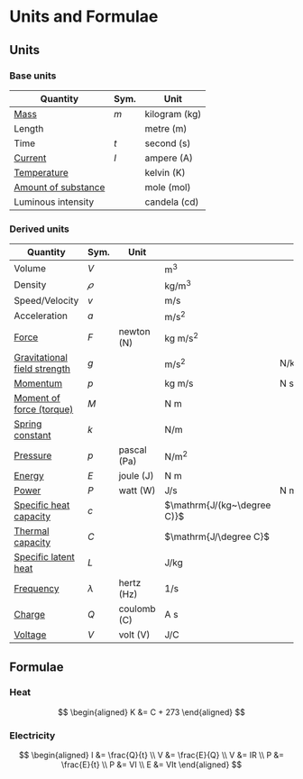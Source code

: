 # Units and Formulae

## Units

### Base units

| Quantity                                               | Sym. | Unit                     |
| ------------------------------------------------------ | ---- | ------------------------ |
| [Mass](./mass-and-weight.md)                           | $m$  | kilogram $(\mathrm{kg})$ |
| Length                                                 |      | metre $(\mathrm{m})$     |
| Time                                                   | $t$  | second $(\mathrm{s})$    |
| [Current](./current-voltage-and-resistance.md#current) | $I$  | ampere $(\mathrm{A})$    |
| [Temperature](./kelvin.md)                             |      | kelvin $(\mathrm{K})$    |
| [Amount of substance](../chemistry/moles.md)           |      | mole $(\mathrm{mol})$    |
| Luminous intensity                                     |      | candela $(\mathrm{cd})$  |

### Derived units

| Quantity                                                         | Sym.      | Unit                   |                             |                  |
| ---------------------------------------------------------------- | --------- | ---------------------- | --------------------------- | ---------------- |
| Volume                                                           | $V$       |                        | $\mathrm{m^3}$              |                  |
| Density                                                          | $𝜌$       |                        | $\mathrm{kg/m^3}$           |                  |
| Speed/Velocity                                                   | $v$       |                        | $\mathrm{m/s}$              |                  |
| Acceleration                                                     | $a$       |                        | $\mathrm{m/s^2}$            |                  |
| [Force](./newtons-laws-of-motion.md#second-law)                  | $F$       | newton $(\mathrm{N})$  | $\mathrm{kg~m/s^2}$         |                  |
| [Gravitational field strength](./mass-and-weight.md)             | $g$       |                        | $\mathrm{m/s^2}$            | $\mathrm{N/kg}$  |
| [Momentum](./momentum.md)                                        | $p$       |                        | $\mathrm{kg~m/s}$           | $\mathrm{N~s}$   |
| [Moment of force (torque)](./moment-of-force.md)                 | $M$       |                        | $\mathrm{N~m}$              |                  |
| [Spring constant](./hookes-law.md)                               | $k$       |                        | $\mathrm{N/m}$              |                  |
| [Pressure](./pressure.md)                                        | $p$       | pascal $(\mathrm{Pa})$ | $\mathrm{N/m^2}$            |                  |
| [Energy](./energy.md)                                            | $E$       | joule $(\mathrm{J})$   | $\mathrm{N~m}$              |                  |
| [Power](./power.md)                                              | $P$       | watt $(\mathrm{W})$    | $\mathrm{J/s}$              | $\mathrm{N~m/s}$ |
| [Specific heat capacity](./specific-heat-capacity.md)            | $c$       |                        | $\mathrm{J/(kg~\degree C)}$ |                  |
| [Thermal capacity](./specific-heat-capacity.md#thermal-capacity) | $C$       |                        | $\mathrm{J/\degree C}$      |                  |
| [Specific latent heat](./latent-heat.md)                         | $L$       |                        | $\mathrm{J/kg}$             |                  |
| [Frequency](./waves.md#properties-of-waves)                      | $\lambda$ | hertz $(\mathrm{Hz})$  | $\mathrm{1/s}$              |                  |
| [Charge](./charge.md)                                            | $Q$       | coulomb $(\mathrm{C})$ | $\mathrm{A~s}$              |                  |
| [Voltage](./current-voltage-and-resistance.md#voltage)           | $V$       | volt $(\mathrm{V})$    | $\mathrm{J/C}$              |                  |

## Formulae

### Heat
$$
\begin{aligned}
  K &= C + 273
\end{aligned}
$$

### Electricity

$$
\begin{aligned}
  I &= \frac{Q}{t} \\
  V &= \frac{E}{Q} \\
  V &= IR \\
  P &= \frac{E}{t} \\
  P &= VI \\
  E &= VIt
\end{aligned}
$$
